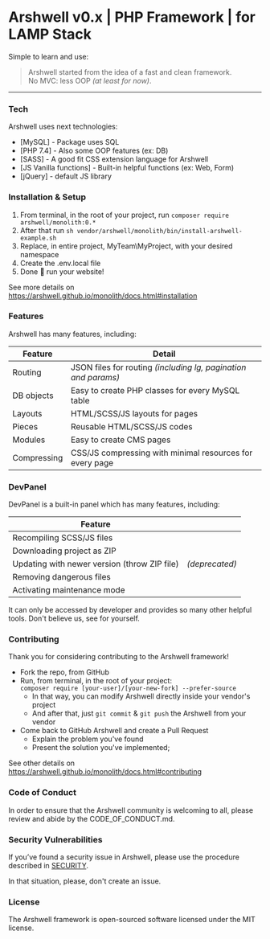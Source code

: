 # Arshwell v0.x | PHP Framework | for LAMP Stack

Simple to learn and use:
>  Arshwell started from the idea of a fast and clean framework. <br>
>  No MVC: less OOP *(at least for now)*.
---

### Tech

Arshwell uses next technologies:

- [MySQL] - Package uses SQL
- [PHP 7.4] - Also some OOP features (ex: DB)
- [SASS] - A good fit CSS extension language for Arshwell
- [JS Vanilla functions] - Built-in helpful functions (ex: Web, Form)
- [jQuery] - default JS library

### Installation & Setup

1. From terminal, in the root of your project, run `composer require arshwell/monolith:0.*`
2. After that run `sh vendor/arshwell/monolith/bin/install-arshwell-example.sh`
3. Replace, in entire project, MyTeam\MyProject, with your desired namespace
4. Create the .env.local file
5. Done 📢 run your website!

See more details on https://arshwell.github.io/monolith/docs.html#installation

### Features

Arshwell has many features, including:

| Feature | Detail |
| ------ | ------ |
| Routing | JSON files for routing _(including lg, pagination and params)_ |
| DB objects | Easy to create PHP classes for every MySQL table |
| Layouts | HTML/SCSS/JS layouts for pages |
| Pieces | Reusable HTML/SCSS/JS codes |
| Modules | Easy to create CMS pages |
| Compressing | CSS/JS compressing with minimal resources for every page |

### DevPanel

DevPanel is a built-in panel which has many features, including:

| Feature | |
| ------ | ------ |
| Recompiling SCSS/JS files |
| Downloading project as ZIP |
| Updating with newer version (throw ZIP file) | _(deprecated)_ |
| Removing dangerous files |
| Activating maintenance mode |

It can only be accessed by developer and provides so many other helpful tools.
Don't believe us, see for yourself.

### Contributing

Thank you for considering contributing to the Arshwell framework!

- Fork the repo, from GitHub
- Run, from terminal, in the root of your project: <br>
  `composer require [your-user]/[your-new-fork] --prefer-source`
    - In that way, you can modify Arshwell directly inside your vendor's project
    - And after that, just `git commit` & `git push` the Arshwell from your vendor
- Come back to GitHub Arshwell and create a Pull Request
    - Explain the problem you've found
    - Present the solution you've implemented;

See other details on https://arshwell.github.io/monolith/docs.html#contributing

### Code of Conduct

In order to ensure that the Arshwell community is welcoming to all,
please review and abide by the CODE_OF_CONDUCT.md.

### Security Vulnerabilities

If you’ve found a security issue in Arshwell, please use the procedure
described in [SECURITY](https://github.com/arshwell/monolith/security/policy).

In that situation, please, don't create an issue.

### License

The Arshwell framework is open-sourced software licensed under the MIT license.
